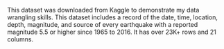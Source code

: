 This dataset was downloaded from Kaggle to demonstrate my data wrangling skills. This dataset includes a record of the date, time, location, depth, magnitude, and source of every earthquake with a reported magnitude 5.5 or higher since 1965 to 2016. It has over 23K+ rows and 21 columns.
